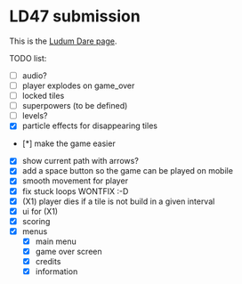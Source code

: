 # LD47 submission

This is the [Ludum Dare page](https://ldjam.com/events/ludum-dare/47/$223139).

TODO list:
 * [ ] audio?
 * [ ] player explodes on game_over
 * [ ] locked tiles
 * [ ] superpowers (to be defined)
 * [ ] levels?
 * [x] particle effects for disappearing tiles
 * [*] make the game easier
 * [x] show current path with arrows?
 * [x] add a space button so the game can be played on mobile
 * [x] smooth movement for player
 * [x] fix stuck loops WONTFIX :-D
 * [x] (X1) player dies if a tile is not build in a given interval
 * [x] ui for (X1)
 * [x] scoring
 * [x] menus
   * [x] main menu
   * [x] game over screen
   * [x] credits
   * [x] information

